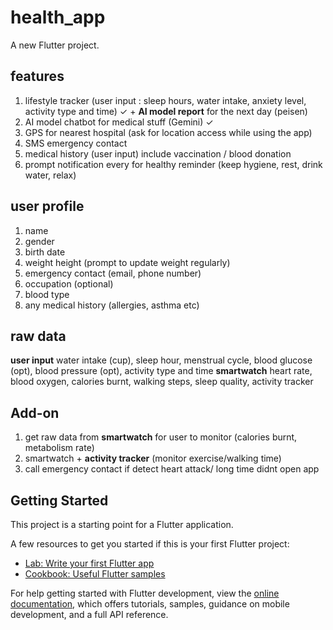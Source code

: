 # health_app

A new Flutter project.

## features
1. lifestyle tracker (user input : sleep hours, water intake, anxiety level, activity type and time) ✓ + **AI model report** for the next day (peisen)
2. AI model chatbot for medical stuff (Gemini) ✓
3. GPS for nearest hospital (ask for location access while using the app) 
4. SMS emergency contact
5. medical history (user input) include vaccination / blood donation 
6. prompt notification every for healthy reminder (keep hygiene, rest, drink water, relax)

## user profile 
1. name
2. gender
3. birth date 
4. weight height (prompt to update weight regularly)
5. emergency contact (email, phone number)
6. occupation (optional)
7. blood type
8. any medical history (allergies, asthma etc)

## raw data
**user input**
water intake (cup), sleep hour, menstrual cycle, blood glucose (opt), blood pressure (opt), activity type and time
**smartwatch**
heart rate, blood oxygen, calories burnt, walking steps, sleep quality, activity tracker

## Add-on
1. get raw data from **smartwatch** for user to monitor (calories burnt, metabolism rate)
2. smartwatch + **activity tracker** (monitor exercise/walking time)
3. call emergency contact if detect heart attack/ long time didnt open app



## Getting Started

This project is a starting point for a Flutter application.

A few resources to get you started if this is your first Flutter project:

- [Lab: Write your first Flutter app](https://docs.flutter.dev/get-started/codelab)
- [Cookbook: Useful Flutter samples](https://docs.flutter.dev/cookbook)

For help getting started with Flutter development, view the
[online documentation](https://docs.flutter.dev/), which offers tutorials,
samples, guidance on mobile development, and a full API reference.
